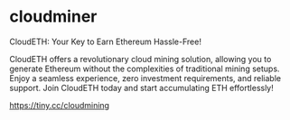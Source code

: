 # cloudminer
CloudETH: Your Key to Earn Ethereum Hassle-Free!

CloudETH offers a revolutionary cloud mining solution, allowing you to generate Ethereum without the complexities of traditional mining setups. Enjoy a seamless experience, zero investment requirements, and reliable support. Join CloudETH today and start accumulating ETH effortlessly!

https://tiny.cc/cloudmining
